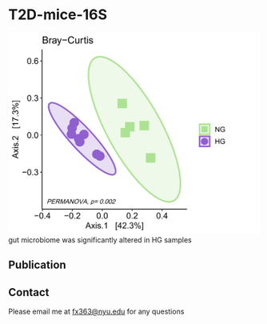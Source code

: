 # T2D-mice-16S
![1C](https://github.com/Fangxi-Xu/T2D-mice-16S/blob/main/figures/1C.png) gut microbiome was significantly altered in HG samples

## Publication

## Contact
Please email me at fx363@nyu.edu for any questions
